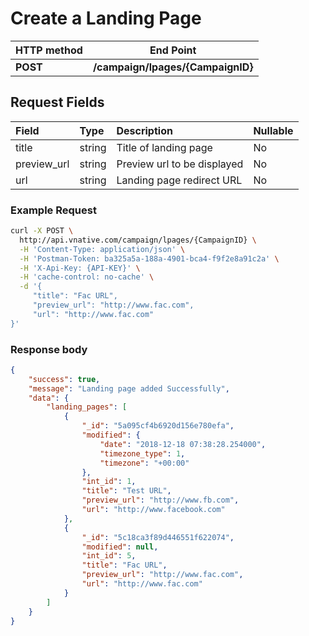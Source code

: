 # **Create a Landing Page**

| **HTTP method** | **End Point** |
| --- | --- |
| **POST** | **/campaign/lpages/{CampaignID}** |

## Request Fields

| Field | Type | Description | Nullable |
| :--- | :--- | :--- | :--- |
| title | string | Title of landing page | No |
| preview\_url | string | Preview url to be displayed | No |
| url | string | Landing page redirect URL | No |

### Example Request

```bash
curl -X POST \
  http://api.vnative.com/campaign/lpages/{CampaignID} \
  -H 'Content-Type: application/json' \
  -H 'Postman-Token: ba325a5a-188a-4901-bca4-f9f2e8a91c2a' \
  -H 'X-Api-Key: {API-KEY}' \
  -H 'cache-control: no-cache' \
  -d '{
     "title": "Fac URL",
     "preview_url": "http://www.fac.com",
     "url": "http://www.fac.com"
}'
```

### **Response body**

```json
{
    "success": true,
    "message": "Landing page added Successfully",
    "data": {
        "landing_pages": [
            {
                "_id": "5a095cf4b6920d156e780efa",
                "modified": {
                    "date": "2018-12-18 07:38:28.254000",
                    "timezone_type": 1,
                    "timezone": "+00:00"
                },
                "int_id": 1,
                "title": "Test URL",
                "preview_url": "http://www.fb.com",
                "url": "http://www.facebook.com"
            },
            {
                "_id": "5c18ca3f89d446551f622074",
                "modified": null,
                "int_id": 5,
                "title": "Fac URL",
                "preview_url": "http://www.fac.com",
                "url": "http://www.fac.com"
            }
        ]
    }
}
```



